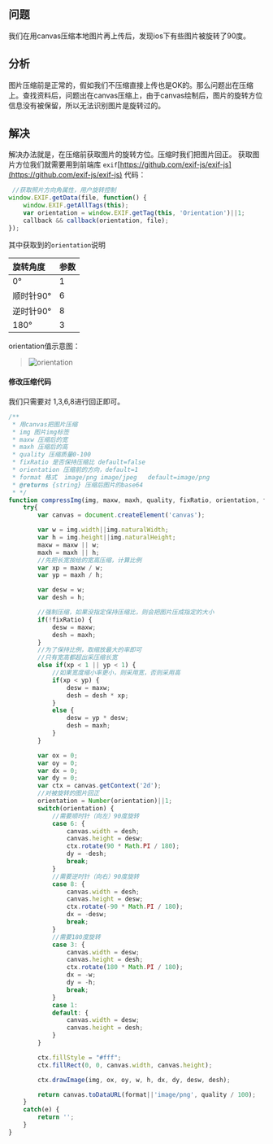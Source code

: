 ## 问题
我们在用canvas压缩本地图片再上传后，发现ios下有些图片被旋转了90度。
## 分析
图片压缩前是正常的，假如我们不压缩直接上传也是OK的。那么问题出在压缩上。查找资料后，问题出在canvas压缩上，由于canvas绘制后，图片的旋转方位信息没有被保留，所以无法识别图片是旋转过的。
## 解决
解决办法就是，在压缩前获取图片的旋转方位。压缩时我们把图片回正。
获取图片方位我们就需要用到前端库 `exif`[https://github.com/exif-js/exif-js](https://github.com/exif-js/exif-js)
代码：
```javascript
 //获取照片方向角属性，用户旋转控制
window.EXIF.getData(file, function() {
    window.EXIF.getAllTags(this);
    var orientation = window.EXIF.getTag(this, 'Orientation')||1;
    callback && callback(orientation, file);
});
```
其中获取到的`orientation`说明

| 旋转角度|参数
| :- | :- |
| 0°|1|
|顺时针90°|	6
|逆时针90°|	8
|180°|	3|

orientation值示意图：
> ![orientation](https://github.com/jiamao/my_doc/blob/master/javascript/image/ori.gif?raw=true)

#### 修改压缩代码
我们只需要对 1,3,6,8进行回正即可。
```javascript
/**
 * 用canvas把图片压缩
 * img 图片img标签
 * maxw 压缩后的宽
 * maxh 压缩后的高
 * quality 压缩质量0-100
 * fixRatio 是否保持压缩比 default=false 
 * orientation 压缩前的方向，default=1
 * format 格式  image/png image/jpeg   default=image/png
 * @returns {string} 压缩后图片的base64
 * */
function compressImg(img, maxw, maxh, quality, fixRatio, orientation, format) {
    try{
        var canvas = document.createElement('canvas');                

        var w = img.width||img.naturalWidth;
        var h = img.height||img.naturalHeight;
        maxw = maxw || w;
        maxh = maxh || h;
        //先把长宽按给的宽高压缩，计算比例
        var xp = maxw / w;
        var yp = maxh / h;

        var desw = w;
        var desh = h;

        //强制压缩，如果没指定保持压缩比，则会把图片压成指定的大小
        if(!fixRatio) {
            desw = maxw;
            desh = maxh;
        }
        //为了保持比例，取缩放最大的率即可
        //只有宽高都超出采压缩长宽
        else if(xp < 1 || yp < 1) {
            //如果宽度缩小率更小，则采用宽，否则采用高
            if(xp < yp) {
                desw = maxw;
                desh = desh * xp;
            }
            else {
                desw = yp * desw;
                desh = maxh;
            }
        }

        var ox = 0;
        var oy = 0;
        var dx = 0;
        var dy = 0;
        var ctx = canvas.getContext('2d');
        //对被旋转的图片回正
        orientation = Number(orientation)||1;
        switch(orientation) {
            //需要顺时针（向左）90度旋转
            case 6: {
                canvas.width = desh;
                canvas.height = desw;
                ctx.rotate(90 * Math.PI / 180);
                dy = -desh;
                break;
            }
            //需要逆时针（向右）90度旋转
            case 8: {
                canvas.width = desh;
                canvas.height = desw;
                ctx.rotate(-90 * Math.PI / 180);
                dx = -desw;
                break;
            }
            //需要180度旋转
            case 3: {
                canvas.width = desw;
                canvas.height = desh;
                ctx.rotate(180 * Math.PI / 180);
                dx = -w;
                dy = -h;
                break;
            }
            case 1:
            default: {
                canvas.width = desw;
                canvas.height = desh;
            }
        }

        ctx.fillStyle = "#fff";
        ctx.fillRect(0, 0, canvas.width, canvas.height);

        ctx.drawImage(img, ox, oy, w, h, dx, dy, desw, desh);

        return canvas.toDataURL(format||'image/png', quality / 100);
    }
    catch(e) {
        return '';
    }
}
```